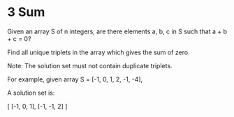 # 3 Sum

Given an array S of n integers, are there elements a, b, c in S such that a + b + c = 0? 

Find all unique triplets in the array which gives the sum of zero.

Note: The solution set must not contain duplicate triplets.


For example, given array S = [-1, 0, 1, 2, -1, -4],

A solution set is:

[
  [-1, 0, 1],
  [-1, -1, 2]
]